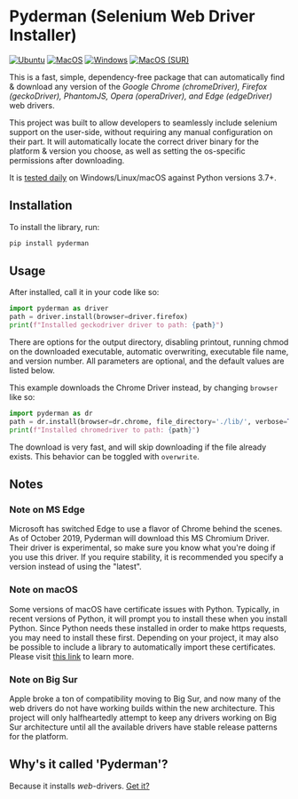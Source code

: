 # Pyderman (Selenium Web Driver Installer)

[![Ubuntu](https://github.com/shadowmoose/pyderman/workflows/Ubuntu/badge.svg)](https://github.com/shadowmoose/pyderman/actions?query=workflow%3AUbuntu) [![MacOS](https://github.com/shadowmoose/pyderman/workflows/MacOS/badge.svg)](https://github.com/shadowmoose/pyderman/actions?query=workflow%3AMacOS) [![Windows](https://github.com/shadowmoose/pyderman/workflows/Windows/badge.svg)](https://github.com/shadowmoose/pyderman/actions?query=workflow%3AWindows) [![MacOS (SUR)](https://github.com/shadowmoose/pyderman/actions/workflows/test-macOS-sur.yml/badge.svg)](https://github.com/shadowmoose/pyderman/actions/workflows/test-macOS-sur.yml)

This is a fast, simple, dependency-free package that can automatically find & download any version of
the _Google Chrome (chromeDriver), Firefox (geckoDriver), PhantomJS, Opera (operaDriver), and Edge (edgeDriver)_ web drivers.

This project was built to allow developers to seamlessly include selenium support on the user-side, without requiring any manual configuration on their part. It will automatically locate the correct driver binary for the platform & version you choose, as well as setting the os-specific permissions after downloading.

It is [tested daily](https://github.com/shadowmoose/pyderman/actions) on Windows/Linux/macOS against Python versions 3.7+.

## Installation

To install the library, run:

```bash
pip install pyderman
```

## Usage

After installed, call it in your code like so:

```python
import pyderman as driver
path = driver.install(browser=driver.firefox)
print(f"Installed geckodriver driver to path: {path}")
```

There are options for the output directory, disabling printout, running chmod on the downloaded executable,
automatic overwriting, executable file name, and version number.
All parameters are optional, and the default values are listed below.

This example downloads the Chrome Driver instead, by changing `browser` like so:

```python
import pyderman as dr
path = dr.install(browser=dr.chrome, file_directory='./lib/', verbose=True, chmod=True, overwrite=False, version=None, filename=None, return_info=False)
print(f"Installed chromedriver to path: {path}")
```

The download is very fast, and will skip downloading if the file already exists. This behavior can be toggled with `overwrite`.

## Notes

### Note on MS Edge

Microsoft has switched Edge to use a flavor of Chrome behind the scenes. As of October 2019, Pyderman will download this MS Chromium Driver. Their driver is experimental, so make sure you know what you're doing if you use this driver. If you require stability, it is recommended you specify a version instead of using the "latest".

### Note on macOS

Some versions of macOS have certificate issues with Python. Typically, in recent versions of Python, it will prompt you to install these when you install Python. Since Python needs these installed in order to make https requests, you may need to install these first. Depending on your project, it may also be possible to include a library to automatically import these certificates. Please visit [this link](https://timonweb.com/tutorials/fixing-certificate_verify_failed-error-when-trying-requests_html-out-on-mac/) to learn more.

### Note on Big Sur

Apple broke a ton of compatibility moving to Big Sur, and now many of the web drivers do not have working builds within the new architecture. This project will only halfheartedly attempt to keep any drivers working on Big Sur architecture until all the available drivers have stable release patterns for the platform.

## Why's it called 'Pyderman'?

Because it installs _web_-drivers. [Get it?](https://youtu.be/4o29VoxtsFk)
